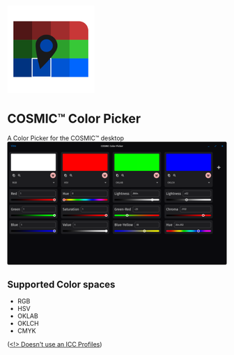 <img src="./icon.svg" alt="Icon" width="200px"/>

# COSMIC™ Color Picker

A Color Picker for the COSMIC™ desktop  
![Preview Image With RGB, HSV, OKLAB and OKLCH spaces](./res/screenshots/theme_dark.png)

## Supported Color spaces

- RGB
- HSV
- OKLAB
- OKLCH
- CMYK

([<!> Doesn't use an ICC Profiles](https://en.wikipedia.org/wiki/CMYK_color_model#Conversion))
